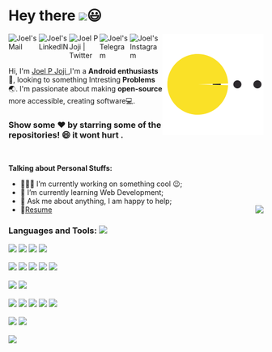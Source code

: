 # Hey there <img src="https://media.giphy.com/media/hvRJCLFzcasrR4ia7z/giphy.gif" width="50px">:smiley:
  <img align="right" src="https://github.com/joelpjoji/joelpjoji/blob/main/Icons/pacman.svg?sanitize=true" width="200" height="200" width="500" height="320" />

  <a href="mailto:joelpjoji1222@gmail.com">
  <img align="left" alt="Joel's Mail" width="60px" src="https://img.icons8.com/clouds/344/gmail-new.png" />
  </a>

  <a href="https://www.linkedin.com/in/joel-p-joji-5aa9b0172">
  <img align="left" alt="Joel's LinkedIN" width="60px" src="https://img.icons8.com/clouds/344/linkedin.png" />
  </a>

  <a href="https://twitter.com/joelpjoji">
  <img align="left" alt="Joel P Joji | Twitter" width="60px" src="https://img.icons8.com/clouds/344/twitter.png" />
  </a>
  <a href="https://t.me/joelpjoji">
  <img align="left" alt="Joel's Telegram" width="60px" src="https://img.icons8.com/clouds/344/telegram-app.png" />
  </a>
  <a href="https://www.instagram.com/joeykuttan_/">
  <img align="left" alt="Joel's Instagram" width="60px" src="https://img.icons8.com/clouds/344/instagram-new--v2.png" />
  </a>
  <br>

  <br />
  <br />


Hi, I'm [Joel P Joji ](https://joelpjoji.tk),I'm a **Android enthusiasts**:iphone:, looking to something Intresting **Problems**:earth_asia:. 
I'm passionate about making **open-source** more accessible, creating software:computer:.
### Show some ❤️ by starring some of the repositories! :smile: it wont hurt .
 <br />
 
**Talking about Personal Stuffs:**

- 👨🏽‍💻 I’m currently working on something cool :wink:;
- 🌱 I’m currently learning Web Development; 
- 💬 Ask me about anything, I am happy to help;
- 📝[Resume](https://drive.google.com/file/d/1vrkQnCDkFI20F3vhDstgcFymSstcnhrI/view?usp=sharing)
  </a> <a href="https://github.com/joelpjoji/github-readme-stats">
  <img align="right" src="https://github-readme-stats.vercel.app/api/top-langs/?username=joelpjoji&langs_count=10" />
  </a> 

 ### Languages and Tools: <img src="https://media.giphy.com/media/WUlplcMpOCEmTGBtBW/giphy.gif" width="30">
  <p> <!-- GitHub README Stats -->

 
 <!-- icons -->
  <code><img height="40" src="https://img.icons8.com/color/344/java-coffee-cup-logo--v1.png"></code>
  <code><img height="40" src="https://img.icons8.com/color/344/c-plus-plus-logo.png"></code>
  <code><img height="40" src="https://img.icons8.com/color/344/javascript--v1.png"></code>
  <code><img height="40" src="https://img.icons8.com/color/344/kotlin.png"></code>
<br/><br/>
  <code><img height="40" src="https://img.icons8.com/color/344/react-native.png"></code>
  <code><img height="40" src="https://img.icons8.com/color/344/nodejs.png"></code>
  <code><img height="40" src="https://img.icons8.com/color/344/html-5.png"></code>
  <code><img height="40" src="https://img.icons8.com/color/344/sass.png"></code>
  <code><img height="40" src="https://img.icons8.com/dusk/344/sql.png"></code>
<br/><br/>
<code><img height="40" src="https://img.icons8.com/fluency/344/android-studio--v2.png"></code>
<code><img height="40" src="https://img.icons8.com/fluency/344/visual-studio-code-2019.png"></code>
<br/><br/>
  <code><img height="40" src="https://img.icons8.com/color/344/git.png"></code>
  <code><img height="40" src="https://img.icons8.com/color/344/jira.png"></code>
  <code><img height="40" src="https://img.icons8.com/color/344/google-cloud.png"></code>
  <code><img height="40" src="https://img.icons8.com/color/344/firebase.png"></code>
  <code><img height="40" src="https://img.icons8.com/color/344/figma--v1.png"></code>
  <br/><br/>
  <code><img height="40" src="https://img.icons8.com/color/344/linux--v1.png"></code>
  <code><img height="40" src="https://img.icons8.com/fluency/344/windows-11.png"></code>
<br /><br />
  <a href="https://github.com/joelpjoji/github-readme-stats">
  <img align="left" src="https://github-readme-stats.vercel.app/api?username=joelpjoji&show_icons=true" />
  </a>
</p>
